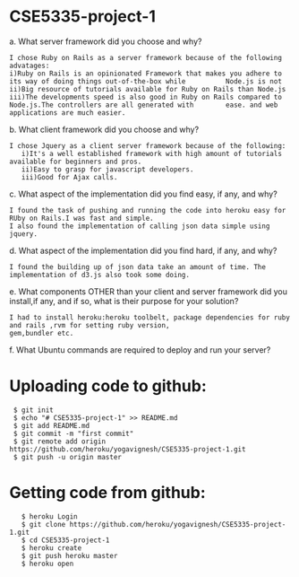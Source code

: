 # CSE5335-project-1

a. What server framework did you choose and why? 

    I chose Ruby on Rails as a server framework because of the following advatages:
    i)Ruby on Rails is an opinionated Framework that makes you adhere to its way of doing things out-of-the-box while          Node.js is not
    ii)Big resource of tutorials available for Ruby on Rails than Node.js
    iii)The developments speed is also good in Ruby on Rails compared to Node.js.The controllers are all generated with        ease. and web applications are much easier. 
    
b. What client framework did you choose and why?

    I chose Jquery as a client server framework because of the following:
       i)It's a well established framework with high amount of tutorials available for beginners and pros.
       ii)Easy to grasp for javascript developers.
       iii)Good for Ajax calls.

c. What aspect of the implementation did you find easy, if any, and why? 

    I found the task of pushing and running the code into heroku easy for RUby on Rails.I was fast and simple.
    I also found the implementation of calling json data simple using jquery.

d. What aspect of the implementation did you find hard, if any, and why? 

    I found the building up of json data take an amount of time. The implementation of d3.js also took some doing.

e. What components OTHER than your client and server framework did you install,if any, and if so, what is their purpose for your solution?

    I had to install heroku:heroku toolbelt, package dependencies for ruby and rails ,rvm for setting ruby version,
    gem,bundler etc.
  
f. What Ubuntu commands are required to deploy and run your server? 
# Uploading code to github:

     $ git init
     $ echo "# CSE5335-project-1" >> README.md
     $ git add README.md
     $ git commit -m "first commit"
     $ git remote add origin https://github.com/heroku/yogavignesh/CSE5335-project-1.git
     $ git push -u origin master 

# Getting code from github:

       $ heroku Login
       $ git clone https://github.com/heroku/yogavignesh/CSE5335-project-1.git
       $ cd CSE5335-project-1
       $ heroku create
       $ git push heroku master
       $ heroku open
